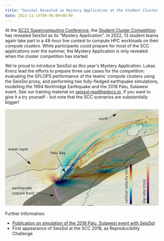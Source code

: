 ```yaml
---
title: "SeisSol Revealed as Mystery Application at the Student Cluster Competition 2022"
date: 2022-11-14T00:00:00+00:00
---
```

At the [SC22 Supercomputing Conference](https://sc22.supercomputing.org/), the [Student Cluster Competition](https://www.studentclustercompetition.us/) has revealed SeisSol as its "Mystery Application". In 2022, 13 student teams again take part in a 48-hour live contest to compute HPC workloads on their compute clusters. While participants could prepare for most of the SCC applications over the summer, the Mystery Application is only revealed when the cluster competition has started. 

We're proud to introduce SeisSol as this year's Mystery Application. Lukas Krenz lead the efforts to prepare three use cases for the competition: evaluating the GFLOPS performance of the teams' compute clusters using the SeisSol proxy, and performing two fully-fledged earthquake simulations, modelling the 1994 Northridge Earthquake and the 2018 Palu, Sulawesi event. See our training material on [seissol.readthedocs.io](https://seissol.readthedocs.io/), if you want to give it a try yourself - but note that the SCC scenarios are substantially bigger!

![Snapshot of a dynamic rupture simulation of the 2018, Palu, Sulawesi earthquake and tsunami.](/img/palu_rupture.jpg)

Further Information:
- [Publication on simulation of the 2018 Palu, Sulawesi event with SeisSol](https://link.springer.com/article/10.1007/s00024-019-02290-5)
- First appearance of SeisSol at the SCC 2018, as Reproducibility Challenge 
